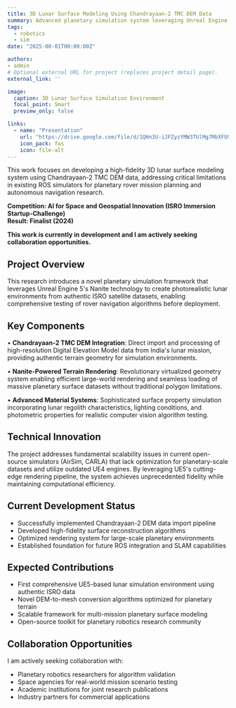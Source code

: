 ```yaml
---
title: 3D Lunar Surface Modeling Using Chandrayaan-2 TMC DEM Data
summary: Advanced planetary simulation system leveraging Unreal Engine 5 and Chandrayaan-2 Terrain Mapping Camera data for high-fidelity lunar surface modeling and rover mission planning applications.
tags:
  - robotics
  - sim
date: "2025-08-01T00:00:00Z"

authors:
- admin
# Optional external URL for project (replaces project detail page).
external_link: ''

image:
  caption: 3D Lunar Surface Simulation Environment
  focal_point: Smart
  preview_only: false

links:
  - name: "Presentation"
    url: "https://drive.google.com/file/d/1QHn3U-iJFZyzYMW3TUlMg7MbXFU9p19_/view"
    icon_pack: fas
    icon: file-alt
---
```


This work focuses on developing a high-fidelity 3D lunar surface modeling system using Chandrayaan-2 TMC DEM data, addressing critical limitations in existing ROS simulators for planetary rover mission planning and autonomous navigation research.

**Competition: AI for Space and Geospatial Innovation (ISRO Immersion Startup-Challenge)**  
**Result: Finalist (2024)**

**This work is currently in development and I am actively seeking collaboration opportunities.**

## Project Overview

This research introduces a novel planetary simulation framework that leverages Unreal Engine 5's Nanite technology to create photorealistic lunar environments from authentic ISRO satellite datasets, enabling comprehensive testing of rover navigation algorithms before deployment.

## Key Components

• **Chandrayaan-2 TMC DEM Integration**: Direct import and processing of high-resolution Digital Elevation Model data from India's lunar mission, providing authentic terrain geometry for simulation environments.

• **Nanite-Powered Terrain Rendering**: Revolutionary virtualized geometry system enabling efficient large-world rendering and seamless loading of massive planetary surface datasets without traditional polygon limitations.

• **Advanced Material Systems**: Sophisticated surface property simulation incorporating lunar regolith characteristics, lighting conditions, and photometric properties for realistic computer vision algorithm testing.

## Technical Innovation

The project addresses fundamental scalability issues in current open-source simulators (AirSim, CARLA) that lack optimization for planetary-scale datasets and utilize outdated UE4 engines. By leveraging UE5's cutting-edge rendering pipeline, the system achieves unprecedented fidelity while maintaining computational efficiency.

## Current Development Status

- Successfully implemented Chandrayaan-2 DEM data import pipeline
- Developed high-fidelity surface reconstruction algorithms
- Optimized rendering system for large-scale planetary environments
- Established foundation for future ROS integration and SLAM capabilities

## Expected Contributions

- First comprehensive UE5-based lunar simulation environment using authentic ISRO data
- Novel DEM-to-mesh conversion algorithms optimized for planetary terrain
- Scalable framework for multi-mission planetary surface modeling
- Open-source toolkit for planetary robotics research community

## Collaboration Opportunities

I am actively seeking collaboration with:
- Planetary robotics researchers for algorithm validation
- Space agencies for real-world mission scenario testing  
- Academic institutions for joint research publications
- Industry partners for commercial applications

<!-- **Contact for collaboration**: [Proposal](https://docs.google.com/document/d/1HRz1ukUfeNL3hqlYc-ujwStbHiagaJXslbwzokdMNBc/edit?tab=t.0) available for review. -->
